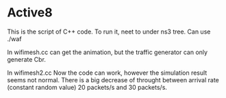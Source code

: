 # Active8

This is the script of C++ code.
To run it, neet to under ns3 tree. 
Can use ./waf

In wifimesh.cc
can get the animation, but the traffic generator can only generate Cbr.


In wifimesh2.cc
Now the code can work, however the simulation result seems not normal.
There is a big decrease of throught between arrival rate (constant random value) 20 packets/s and 30 packets/s. 
